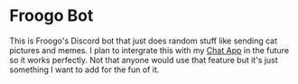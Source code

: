 # Froogo Bot
This is Froogo's Discord bot that just does random stuff like sending cat pictures and memes. I plan to intergrate this with my [Chat App](https://github.com/VolticFroogo/Chat-App) in the future so it works perfectly. Not that anyone would use that feature but it's just something I want to add for the fun of it.